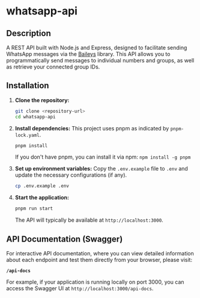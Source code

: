 # whatsapp-api

## Description

A REST API built with Node.js and Express, designed to facilitate sending WhatsApp messages via the [Baileys](https://github.com/WhiskeySockets/Baileys) library. This API allows you to programmatically send messages to individual numbers and groups, as well as retrieve your connected group IDs.

## Installation

1.  **Clone the repository:**

    ```bash
    git clone <repository-url>
    cd whatsapp-api
    ```

2.  **Install dependencies:**
    This project uses pnpm as indicated by `pnpm-lock.yaml`.

    ```bash
    pnpm install
    ```

    If you don't have pnpm, you can install it via npm: `npm install -g pnpm`

3.  **Set up environment variables:**
    Copy the `.env.example` file to `.env` and update the necessary configurations (if any).

    ```bash
    cp .env.example .env
    ```

4.  **Start the application:**
    ```bash
    pnpm run start
    ```
    The API will typically be available at `http://localhost:3000`.

## API Documentation (Swagger)

For interactive API documentation, where you can view detailed information about each endpoint and test them directly from your browser, please visit:

**`/api-docs`**

For example, if your application is running locally on port 3000, you can access the Swagger UI at `http://localhost:3000/api-docs`.
